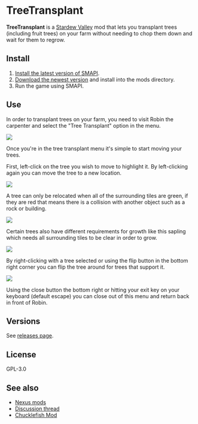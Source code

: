 # TreeTransplant 
**TreeTransplant** is a [Stardew Valley](http://stardewvalley.net/) mod that lets you transplant trees (including fruit trees)
on your farm without needing to chop them down and wait for them to regrow.

## Install
1. [Install the latest version of SMAPI](http://canimod.com/for-players/install-smapi).
2. [Download the newest version](https://github.com/LeonBlade/TreeTransplant/releases) and install into the mods directory.
3. Run the game using SMAPI.

## Use
In order to transplant trees on your farm, you need to visit Robin the carpenter and select the "Tree Transplant" option in the menu.

![](http://i.imgur.com/73XD75j.png)

Once you're in the tree transplant menu it's simple to start moving your trees.

First, left-click on the tree you wish to move to highlight it.  By left-clicking again you can move the tree to a new location.

![](http://i.imgur.com/1SEXmce.png)

A tree can only be relocated when all of the surrounding tiles are green, 
if they are red that means there is a collision with another object such as a rock or building.

![](http://i.imgur.com/ORsqWhq.png)

Certain trees also have different requirements for growth like this sapling which needs all surrounding tiles to be clear in order to grow.

![](http://i.imgur.com/MZae98V.png)

By right-clicking with a tree selected or using the flip button in the bottom right corner you can flip the tree around for trees that support it.

![](http://i.imgur.com/4OTq4ll.png)

Using the close button the bottom right or hitting your exit key on your keyboard (default escape) 
you can close out of this menu and return back in front of Robin.

## Versions

See [releases page](https://github.com/LeonBlade/TreeTransplant/releases).

## License

GPL-3.0

## See also

* [Nexus mods](http://www.nexusmods.com/stardewvalley/mods/1342/)
* [Discussion thread](http://community.playstarbound.com/threads/treetransplant.135549)
* [Chucklefish Mod](https://community.playstarbound.com/resources/tree-transplant.5484/)
